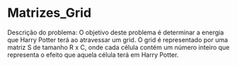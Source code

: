 # Matrizes_Grid
Descrição do problema: O objetivo deste problema é determinar a energia que Harry Potter terá ao atravessar um grid. O grid é representado por uma matriz S de tamanho R x C, onde cada célula contém um número inteiro que representa o efeito que aquela célula terá em Harry Potter.
